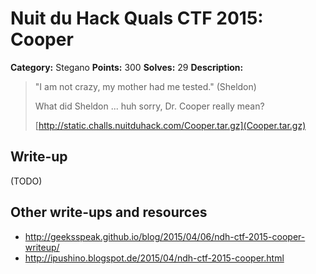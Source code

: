 # Nuit du Hack Quals CTF 2015: Cooper

**Category:** Stegano
**Points:** 300
**Solves:** 29
**Description:** 

> "I am not crazy, my mother had me tested." (Sheldon)
> 
> What did Sheldon ... huh sorry, Dr. Cooper really mean?
> 
> [http://static.challs.nuitduhack.com/Cooper.tar.gz](Cooper.tar.gz)

## Write-up

(TODO)

## Other write-ups and resources

* <http://geeksspeak.github.io/blog/2015/04/06/ndh-ctf-2015-cooper-writeup/>
* <http://ipushino.blogspot.de/2015/04/ndh-ctf-2015-cooper.html>
